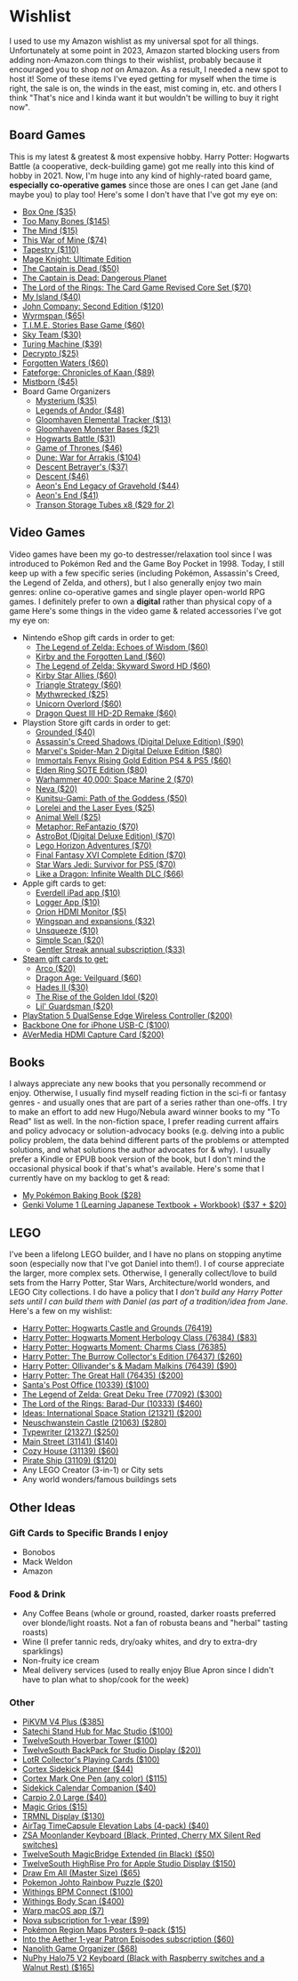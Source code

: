 # Wishlist
I used to use my Amazon wishlist as my universal spot for all things. Unfortunately at some point in 2023, Amazon started blocking users from adding non-Amazon.com things to their wishlist, probably because it encouraged you to shop *not* on Amazon. As a result, I needed a new spot to host it!
Some of these items I've eyed getting for myself when the time is right, the sale is on, the winds in the east, mist coming in, etc. and others I think "That's nice and I kinda want it but wouldn't be willing to buy it right now".

## Board Games
This is my latest & greatest & most expensive hobby. Harry Potter: Hogwarts Battle (a cooperative, deck-building game) got me really into this kind of hobby in 2021. Now, I'm huge into any kind of highly-rated board game, **especially co-operative games** since those are ones I can get Jane (and maybe you) to play too! Here's some I don't have that I've got my eye on:
- [Box One ($35)](https://store.theory11.com/products/boxone)
- [Too Many Bones ($145)](https://chiptheorygames.com/store/?store-page=Too-Many-Bones-p80199360)
- [The Mind ($15)](https://www.amazon.com/Pandasaurus-Games-201809PAN-Mind-Card/dp/B07C4F3KLF?th=1)
- [This War of Mine ($74)](https://www.amazon.com/dp/B071ZTQVYV/?coliid=IMD3ITYCDMLU1&colid=1557LK19HNV8Y&psc=1&ref_=list_c_wl_lv_ov_lig_dp_it)
- [Tapestry ($110)](https://www.amazon.com/dp/B07XDD71LQ/?coliid=I1Y12A9GCLDTSD&colid=1557LK19HNV8Y&psc=1&ref_=list_c_wl_lv_ov_lig_dp_it)
- [Mage Knight: Ultimate Edition](https://www.amazon.com/dp/B07BSM4SKL/?coliid=I3EJUFUG8BSWA3&colid=1557LK19HNV8Y&ref_=list_c_wl_lv_ov_lig_dp_it&th=1)
- [The Captain is Dead ($50)](https://alderacstore.com/the-captain-is-dead/)
- [The Captain is Dead: Dangerous Planet](https://www.amazon.com/dp/B07NNTWKQL/?coliid=I765KC98O2WDO&colid=1557LK19HNV8Y&psc=0&ref_=list_c_wl_lv_ov_lig_dp_it)
- [The Lord of the Rings: The Card Game Revised Core Set ($70)](https://store.asmodee.com/products/lotr-lcg-revised-core-set)
- [My Island ($40)](https://store.thamesandkosmos.com/products/my-island?srsltid=AfmBOopsgqpRiRsc1gQ7H-S88IpgmyKtfGCJjVr9TIbEyJafSHycKXox)
- [John Company: Second Edition ($120)](https://wehrlegig.com/products/john-company-second-edition)
- [Wyrmspan ($65)](https://www.amazon.com/Stonemaier-Games-Cavernous-Sanctuary-Beautiful/dp/B0CJXNW71N/?tag=polygon05-20)
- [T.I.M.E. Stories Base Game ($60)](https://www.amazon.com/dp/B013TRQLJO?tag=polygon05-20&ascsubtag=__pl1214awD__492279__________________)
- [Sky Team ($30)](https://www.amazon.com/Scorpion-Masqué-Cooperative-Players-Minutes/dp/B0CHD8RCSJ)
- [Turing Machine ($39)](https://www.amazon.com/Scorpion-Machine-Strategy-Players-Minutes/dp/B0B629JGSQ/?ots=1&ascsubtag=___pl__p_23587180__t_w__r_google.com__d_D&tag=polygon05-20)
- [Decrypto ($25)](https://www.amazon.com/Decrypto-Deduction-Adults-Players-Minutes/dp/B07BB4ND6J?psc=1&pd_rd_w=r3yYU&content-id=amzn1.sym.55c0153f-1fb7-42ff-8241-d1c0f3732289&pf_rd_p=55c0153f-1fb7-42ff-8241-d1c0f3732289&pf_rd_r=4QKYMVGFEK5PCSBRM4ZD&pd_rd_wg=o2XWs&pd_rd_r=77a140cb-fc95-4503-bd68-160b22314be6&ref_=sspa_dk_detail_1&sp_csd=d2lkZ2V0TmFtZT1zcF9kZXRhaWxfdGhlbWF0aWM=)
- [Forgotten Waters ($60)](https://www.plaidhatgames.com/product/forgotten-waters/)
- [Fateforge: Chronicles of Kaan ($89)](https://www.mighty-boards.com/12/49/products/Fateforge-Chronicles-of-Kaan)
- [Mistborn ($45)](https://www.amazon.com/Mistborn-Deckbuilding-Game-Metal-Burning-Cooperative/dp/B0DK3ZZFVM/ref=pd_rhf_dp_s_bmx_gp_ua59emen_d_sccl_2_1/130-3452090-0397348?pd_rd_w=PCo0v&content-id=amzn1.sym.7f343e56-d0be-4b24-aec4-6ef6c6f88c49&pf_rd_p=7f343e56-d0be-4b24-aec4-6ef6c6f88c49&pf_rd_r=SNQDWPPNH0EP37414PY9&pd_rd_wg=KHDu2&pd_rd_r=5d758865-6666-4594-be12-3c1977ff8453&pd_rd_i=B0DK3ZZFVM&psc=1)
- Board Game Organizers
	- [Mysterium ($35)](https://laserox.net/products/mysterium-organizer)
	- [Legends of Andor ($48)](https://laserox.net/products/legends-of-andor-organizer)
	- [Gloomhaven Elemental Tracker ($13)](https://laserox.net/products/gloomhaven-element-tracker)
	- [Gloomhaven Monster Bases ($21)](https://laserox.net/products/gloomhaven-monster-bases)
	- [Hogwarts Battle ($31)](https://laserox.net/products/hogwarts-battle-organizer)
	- [Game of Thrones ($46)](https://laserox.net/products/game-of-thrones-board-game-organizer)
	- [Dune: War for Arrakis ($104)](https://laserox.net/products/dune-war-for-arrakis-organizer)
	- [Descent Betrayer's ($37)](https://laserox.net/products/betrayers-organizer)
	- [Descent ($46)](https://laserox.net/products/descent-organizer)
	- [Aeon's End Legacy of Gravehold ($44)](https://laserox.net/products/gravehold-organizer)
	- [Aeon's End ($41)](https://laserox.net/products/aeons-end-organizer)
	- [Transon Storage Tubes x8 ($29 for 2)](https://www.amazon.com/dp/B091JZ7B1S?th=1)


## Video Games
Video games have been my go-to destresser/relaxation tool since I was introduced to Pokémon Red and the Game Boy Pocket in 1998. Today, I still keep up with a few specific series (including Pokémon, Assassin's Creed, the Legend of Zelda, and others), but I also generally enjoy two main genres:  online co-operative games and single player open-world RPG games. I definitely prefer to own a **digital** rather than physical copy of a game Here's some things in the video game & related accessories I've got my eye on:
- Nintendo eShop gift cards in order to get:
    - [The Legend of Zelda: Echoes of Wisdom ($60)](https://www.nintendo.com/us/store/products/the-legend-of-zelda-echoes-of-wisdom-switch/?srsltid=AfmBOoqX6-NoKQNeSzpHTahIo96YVEPfdHxIOmr3tWnLOTdLMws7UeqL)
	- [Kirby and the Forgotten Land ($60)](https://www.nintendo.com/us/store/products/kirby-and-the-forgotten-land-switch/)
    - [The Legend of Zelda: Skyward Sword HD ($60)](https://www.nintendo.com/us/store/products/the-legend-of-zelda-skyward-sword-hd-switch/)
    - [Kirby Star Allies ($60)](https://www.nintendo.com/us/store/products/kirby-star-allies-switch/)
    - [Triangle Strategy ($60)](https://www.nintendo.com/us/store/products/triangle-strategy-switch/)
    - [Mythwrecked ($25)](https://www.nintendo.com/us/store/products/mythwrecked-ambrosia-island-switch/?srsltid=AfmBOopE-SJopXUorGbBzN1c--HyXUCtu_lXw6N5OkIYYQG7BMr9CvgR)
    - [Unicorn Overlord ($60)](https://go.skimresources.com/?id=1025X1701642&xs=1&url=https%3A%2F%2Fwww.nintendo.com%2Fus%2Fstore%2Fproducts%2Funicorn-overlord-switch%2F%3Fsrsltid%3DAfmBOorHCQ3B1QAW48TdH5Ma1aZWpJshNaYFB5yUozrETT6iVVI91wwG&xcust=__pl1214awD__23842297__________________)
    - [Dragon Quest III HD-2D Remake ($60)](https://www.nintendo.com/us/store/products/dragon-quest-iii-hd-2d-remake-switch/?utm_source=etailers&utm_medium=internal_sqex)
- Playstion Store gift cards in order to get:
	- [Grounded ($40)](https://www.playstation.com/en-us/games/grounded/)
	- [Assassin's Creed Shadows (Digital Deluxe Edition) ($90)](https://www.playstation.com/en-us/games/assassins-creed-shadows/?et_rid=&et_cid=250116-ACSHADOW-GL-3RD-B-FLX&Linkid=250116-ACSHADOW-GL-3RD-B-FLX&emcid=em-3r-518643)
    - [Marvel's Spider-Man 2 Digital Deluxe Edition ($80)](https://www.playstation.com/en-us/games/marvels-spider-man-2/)
    - [Immortals Fenyx Rising Gold Edition PS4 & PS5 ($60)](https://www.playstation.com/en-us/games/immortals-fenyx-rising/)
    - [Elden Ring SOTE Edition ($80)](https://www.playstation.com/en-us/games/elden-ring/)
    - [Warhammer 40,000: Space Marine 2 ($70)](https://store.playstation.com/en-us/product/UP4133-PPSA04452_00-SPACEMARINESII00)
    - [Neva ($20)](https://store.playstation.com/en-us/product/UP3643-PPSA16785_00-0524521320023310)
    - [Kunitsu-Gami: Path of the Goddess ($50)](https://store.playstation.com/en-us/product/UP0102-PPSA19576_00-KUNITSUGAMI00000)
    - [Lorelei and the Laser Eyes ($25)](https://store.playstation.com/en-us/concept/10011409/)
    - [Animal Well ($25)](https://store.playstation.com/en-us/concept/10004542)
    - [Metaphor: ReFantazio ($70)](https://store.playstation.com/en-us/product/UP0177-PPSA25425_00-METAPHORNATRIAL1)
    - [AstroBot (Digital Deluxe Edition) ($70)](https://www.playstation.com/en-us/games/astro-bot/)
    - [Lego Horizon Adventures ($70)](https://store.playstation.com/en-us/product/EP9000-PPSA14632_00-LEGOHORIZONDELUX)
    - [Final Fantasy XVI Complete Edition ($70)](https://store.playstation.com/en-us/product/UP0082-PPSA10664_00-SEIA0000000000CE)
    - [Star Wars Jedi: Survivor for PS5 ($70)](https://store.playstation.com/en-us/product/UP0006-PPSA07783_00-APPLEJACKGAME000?cartAction=add&skuId=UP0006-PPSA07783_00-APPLEJACKGAME000-U001&upSellService=NONE&smcid=pdc%3Aus-en%3Aweb-pdc-home%3Abuttonblock-browse-the-deals)
	- [Like a Dragon: Infinite Wealth DLC ($66)](https://store.playstation.com/en-us/product/UP0177-PPSA06435_00-ULTIMATEEDITION0/)
- Apple gift cards to get:
	- [Everdell iPad app ($10)](https://apps.apple.com/us/app/everdell/id1580626436)
	- [Logger App ($10)](https://apps.apple.com/us/app/logger-for-shortcuts/id1611554653)
	- [Orion HDMI Monitor ($5)](https://apps.apple.com/us/app/hdmi-monitor-orion/id6459355072)
	- [Wingspan and expansions ($32)](https://apps.apple.com/us/app/wingspan-the-board-game/id1459520638?ign-itscg=10200&ign-itsct=MGYML_SC01_PT022_WW)
	- [Unsqueeze ($10)](https://apps.apple.com/us/app/unsqueeze/id6475134617)
	- [Simple Scan ($20)](https://apps.apple.com/us/app/id6477965455)
	- [Gentler Streak annual subscription ($33)](https://apps.apple.com/us/app/gentler-streak-health-tracker/id1576857102?utm_source=viticci&utm_medium=email&utm_campaign=monthly-log-april-2024)
- [Steam gift cards to get:](https://store.steampowered.com/digitalgiftcards/)
	- [Arco ($20)](https://store.steampowered.com/app/2366970/Arco/)
	- [Dragon Age: Veilguard ($60)](https://store.steampowered.com/app/1845910/Dragon_Age_The_Veilguard/)
	- [Hades II ($30)](https://store.steampowered.com/app/1145350/Hades_II/)
	- [The Rise of the Golden Idol ($20)](https://store.steampowered.com/app/2716400/The_Rise_of_the_Golden_Idol/)
	- [Lil' Guardsman ($20)](https://store.steampowered.com/app/1924360/Lil_Guardsman/)
- [PlayStation 5 DualSense Edge Wireless Controller ($200)](https://www.amazon.com/dp/B0BSYFB99D/?coliid=I2TSHNT5GZLKPS&colid=1557LK19HNV8Y&ref_=list_c_wl_lv_ov_lig_dp_it&th=1)
- [Backbone One for iPhone USB-C ($100)](https://backbone.com/products/backbone-one-usb-c/)
- [AVerMedia HDMI Capture Card ($200)](https://www.amazon.com/AVerMedia-Capture-Streaming-Nintendo-Switch-GC553G2/dp/B0CGD86HNB?crid=1328I7RRA9K0I&keywords=avermedia%2Bcapture%2Bcard%2Bhdmi%2B2.1&qid=1702145157&s=electronics&sprefix=avermedia%2Bcapture%2Bcard%2Bhdmi%2B2.1%2Celectronics%2C64&sr=1-1-spons&ufe=app_do%3Aamzn1.fos.c3015c4a-46bb-44b9-81a4-dc28e6d374b3&sp_csd=d2lkZ2V0TmFtZT1zcF9hdGY&th=1&linkCode=sl1&tag=ms0ecf-20&linkId=4fef30fd167cbf4addec4912c648d451&language=en_US&ref_=as_li_ss_tl)

## Books
I always appreciate any new books that you personally recommend or enjoy. Otherwise, I usually find myself reading fiction in the sci-fi or fantasy genres - and usually ones that are part of a series rather than one-offs. I try to make an effort to add new Hugo/Nebula award winner books to my "To Read" list as well. In the non-fiction space, I prefer reading current affairs and policy advocacy or solution-advocacy books (e.g. delving into a public policy problem, the data behind different parts of the problems or attempted solutions, and what solutions the author advocates for & why).
I usually prefer a Kindle or EPUB book version of the book, but I don't mind the occasional physical book if that's what's available. Here's some that I currently have on my backlog to get & read:
- [My Pokémon Baking Book ($28)](https://www.pokemoncenter.com/product/707E12105/my-pokemon-baking-book/?subid=82593449)
- [Genki Volume 1 (Learning Japanese Textbook + Workbook) ($37 + $20)](https://www.amazon.com/Genki-Vol-1-Textbook-3e-ed/dp/4789017303?tag=polygon05-20&ascsubtag=__pl0211awD__466750__________________)


## LEGO
I've been a lifelong LEGO builder, and I have no plans on stopping anytime soon (especially now that I've got Daniel into them!). I of course appreciate the larger, more complex sets. Otherwise, I generally collect/love to build sets from the Harry Potter, Star Wars, Architecture/world wonders, and LEGO City collections. I do have a policy that I *don't build any Harry Potter sets until I can build them with Daniel (as part of a tradition/idea from Jane*. Here's a few on my wishlist:
- [Harry Potter: Hogwarts Castle and Grounds (76419)](https://www.amazon.com/dp/B0BXQ6NRRN/?coliid=I3IGEE747O5LS4&colid=1557LK19HNV8Y&psc=1&ref_=list_c_wl_lv_ov_lig_dp_it)
- [Harry Potter: Hogwarts Moment Herbology Class (76384) ($83)](https://www.amazon.com/dp/B09Q19LYLY/?coliid=I3JJ726679XJM6&colid=1557LK19HNV8Y&psc=1&ref_=list_c_wl_lv_ov_lig_dp_it)
- [Harry Potter: Hogwarts Moment: Charms Class (76385)](https://www.amazon.com/dp/B08HVZVWZT/?coliid=I1IV40K3NMF4YV&colid=1557LK19HNV8Y&psc=1&ref_=list_c_wl_lv_ov_lig_dp_it)
- [Harry Potter: The Burrow Collector's Edition (76437) ($260)](https://www.lego.com/en-us/product/the-burrow-collectors-edition-76437)
- [Harry Potter: Ollivander's & Madam Malkins (76439) ($90)](https://www.lego.com/en-us/product/ollivanders-madam-malkin-s-robes-76439)
- [Harry Potter: The Great Hall (76435) ($200)](https://www.lego.com/en-us/product/hogwarts-castle-the-great-hall-76435)
- [Santa's Post Office (10339) ($100)](https://www.lego.com/en-us/product/santa-s-post-office-10339?CMP=AFC-AffiliateUS-K*SMlT8wV9w-3640660-1606623-10)
- [The Legend of Zelda: Great Deku Tree (77092) ($300)](https://www.lego.com/en-us/product/great-deku-tree-2-in-1-77092)
- [The Lord of the Rings: Barad-Dur (10333) ($460)](https://www.lego.com/en-us/product/the-lord-of-the-rings-barad-dur-10333)
- [Ideas: International Space Station (21321) ($200)](https://www.amazon.com/dp/B083JWZNW7/?coliid=I3WEFE3MN0QER&colid=1557LK19HNV8Y&psc=1&ref_=list_c_wl_lv_ov_lig_dp_it)
- [Neuschwanstein Castle (21063) ($280)](https://www.lego.com/en-us/product/neuschwanstein-castle-21063)
- [Typewriter (21327) ($250)](https://www.lego.com/en-us/product/typewriter-21327)
- [Main Street (31141) ($140)](https://www.lego.com/en-us/product/main-street-31141)
- [Cozy House (31139) ($60)](https://www.lego.com/en-us/product/cozy-house-31139)
- [Pirate Ship (31109) ($120)](https://www.lego.com/en-us/product/pirate-ship-31109)
- Any LEGO Creator (3-in-1) or City sets
- Any world wonders/famous buildings sets

## Other Ideas
### Gift Cards to Specific Brands I enjoy
- Bonobos
- Mack Weldon
- Amazon

### Food & Drink
- Any Coffee Beans (whole or ground, roasted, darker roasts preferred over blonde/light roasts. Not a fan of robusta beans and "herbal" tasting roasts)
- Wine (I prefer tannic reds, dry/oaky whites, and dry to extra-dry sparklings)
- Non-fruity ice cream
- Meal delivery services (used to really enjoy Blue Apron since I didn't have to plan what to shop/cook for the week)

### Other
- [PiKVM V4 Plus ($385)](https://www.pishop.us/product/pikvm-v4-plus/)
- [Satechi Stand Hub for Mac Studio ($100)](https://satechi.net/products/stand-hub-for-mac-mini-studio-with-nvme-ssd-enclosure)
- [TwelveSouth Hoverbar Tower ($100)](https://www.twelvesouth.com/products/hoverbar-tower)
- [TwelveSouth BackPack for Studio Display ($20))](https://www.twelvesouth.com/products/backpack)
- [LotR Collector's Playing Cards ($100)](https://store.theory11.com/products/lord-of-the-rings-playing-cards?ref=recommended-products&utm_source=recommended-products&utm_campaign=recommended_products)
- [Cortex Sidekick Planner ($44)](https://cottonbureau.com/p/RNV2H2/journal/sidekick-planner#/27510640/black-paper-12x7)
- [Cortex Mark One Pen (any color) ($115)](https://cottonbureau.com/p/V5KCZK/pen/the-cortex-mark-one-pen#/16123420/blue-nickel-5in)
- [Sidekick Calendar Companion ($40)](https://cottonbureau.com/p/JJGBJR/journal/sidekick-calendar-companion#/19301969/black-paper-12x7)
- [Carpio 2.0 Large ($40)](https://deltahub.io/products/carpio-ergonomic-wrist-rest?variant=50155592941901)
- [Magic Grips ($15)](https://www.elevationlab.com/products/magicgrips-for-magic-mouse)
- [TRMNL Display ($130)](https://shop.usetrmnl.com/products/trmnl?variant=48985878495537)
- [AirTag TimeCapsule Elevation Labs (4-pack) ($40)](https://www.elevationlab.com/products/timecapsule)
- [ZSA Moonlander Keyboard (Black, Printed, Cherry MX Silent Red switches)](https://www.zsa.io/moonlander/buy)
- [TwelveSouth MagicBridge Extended (in Black) ($50)](https://www.twelvesouth.com/products/magicbridge)
- [TwelveSouth HighRise Pro for Apple Studio Display ($150)](https://www.amazon.com/Twelve-South-MacBooks-Ergonomic-Height-Adjustable/dp/B0C91LSCDL?th=1)
- [Draw Em All (Master Size) ($65)](https://ccayco.storenvy.com/products/18420937-draw-em-all-art-print)
- [Pokemon Johto Rainbow Puzzle ($20)](https://www.pokemoncenter.com/product/710E11936/johto-rainbow-puzzle-1-000-pieces)
- [Withings BPM Connect ($100)](https://www.withings.com/us/en/bpm-connect/shop)
- [Withings Body Scan ($400)](https://www.withings.com/us/en/body-scan)
- [Warp macOS app ($7)](https://mkchoi212.gumroad.com/l/qjkjf)
- [Nova subscription for 1-year ($99)](https://nova.app/buy/)
- [Pokémon Region Maps Posters 9-pack ($15)](https://www.pokemoncenter.com/product/710-97605/pokemon-region-maps-posters-9-pack)
- [Into the Aether 1-year Patron Episodes subscription ($60)](https://www.patreon.com/intothecast/gift)
- [Nanolith Game Organizer ($68)](https://woodpecker-games.myshopify.com/products/unbenannt-12-jan-_17-48?se_activity_id=189404676362&syclid=cucnvipdu44c73d538g0&utm_campaign=Alles+in+einer+Box+–+Der+neue+Nanolith-Inlay%2FOrganizer+ist+da%21_189404676362&utm_medium=email&utm_source=shopify_email&shpxid=493de6dd-b5fd-4d58-9faf-8dd95ff2e79d)
- [NuPhy Halo75 V2 Keyboard (Black with Raspberry switches and a Walnut Rest) ($165)](https://nuphy.com/products/halo75-v2-qmk-via-wireless-custom-mechanical-keyboard?variant=41197389512813)